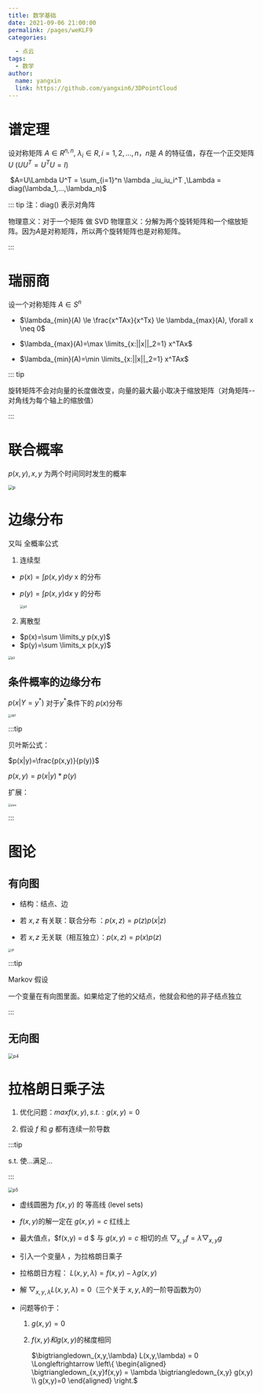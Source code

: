 ```yaml
---
title: 数学基础
date: 2021-09-06 21:00:00
permalink: /pages/weKLF9
categories: 

  - 点云
tags: 
  - 数学
author: 
  name: yangxin
  link: https://github.com/yangxin6/3DPointCloud
---
```

# 谱定理

设对称矩阵 $A \in R^{n,n}$, $\lambda_i \in R, i=1,2,...,n$，$n$是 $A$ 的特征值，存在一个正交矩阵 $U$ ($UU^T=U^TU=I$)

​					$A=U\Lambda U^T = \sum_{i=1}^n \lambda _iu_iu_i^T ,\Lambda = diag(\lambda_1,...,\lambda_n)$

::: tip
注：diag() 表示对角阵

物理意义：对于一个矩阵 做 SVD 物理意义：分解为两个旋转矩阵和一个缩放矩阵。因为$A$是对称矩阵，所以两个旋转矩阵也是对称矩阵。

:::



# 瑞丽商

设一个对称矩阵 $A\in S^n$

- $\lambda_{min}(A) \le \frac{x^TAx}{x^Tx} \le \lambda_{max}(A), \forall x \neq 0$

- $\lambda_{max}(A)=\max \limits_{x:||x||_2=1} x^TAx$

- $\lambda_{min}(A)=\min \limits_{x:||x||_2=1} x^TAx$

::: tip

旋转矩阵不会对向量的长度做改变，向量的最大最小取决于缩放矩阵（对角矩阵--对角线为每个轴上的缩放值）

:::



# 联合概率

$p(x,y),x,y$ 为两个时间同时发生的概率

<img src="https://cdn.jsdelivr.net/gh/yangxin6/img-hosting@master/images/p.3zkzd7xxfgk0.jpg" alt="p" style="zoom:60%;" /> 



# 边缘分布

又叫 全概率公式

1. 连续型

- $p(x)=\int p(x,y)\mathrm{d}y$   x 的分布

- $p(y)=\int p(x,y)\mathrm{d}x$   y 的分布

  <img src="https://cdn.jsdelivr.net/gh/yangxin6/img-hosting@master/images/p1.68plcikew1c.jpg" alt="p1" style="zoom:46%;" />



2. 离散型

- $p(x)=\sum \limits_y p(x,y)$
- $p(y)=\sum \limits_x p(x,y)$

<img src="https://cdn.jsdelivr.net/gh/yangxin6/img-hosting@master/images/p2.624ma1fhclo0.jpg" alt="p2" style="zoom:42%;" />

## 条件概率的边缘分布

$p(x|Y=y^*)$ 对于$y^*$条件下的 $p(x)$分布

<img src="https://cdn.jsdelivr.net/gh/yangxin6/img-hosting@master/images/pp1.2h5qudvhcf40.png" alt="pp1" style="zoom:40%;" />

:::tip

贝叶斯公式：

$p(x|y)=\frac{p(x,y)}{p(y)}$

$p(x,y)=p(x|y) * p(y)$

扩展：

<img src="https://cdn.jsdelivr.net/gh/yangxin6/img-hosting@master/images/ppa.1ganbkne2540.jpg" alt="ppa" style="zoom:39%;" />

:::

# 图论

## 有向图

- 结构：结点、边

- 若 $x, z$  有关联：联合分布 ：$p(x,z) = p(z) p(x|z)$
- 若 $x,z$  无关联（相互独立）：$p(x,z)=p(x)p(z)$

<img src="https://cdn.jsdelivr.net/gh/yangxin6/img-hosting@master/images/pt.4pqldfggyy20.png" alt="pt" style="zoom:40%;" />

:::tip

Markov 假设

一个变量在有向图里面。如果给定了他的父结点，他就会和他的非子结点独立

:::

## 无向图

<img src="https://cdn.jsdelivr.net/gh/yangxin6/img-hosting@master/images/p4.7jd0ut33o080.jpg" alt="p4" style="zoom:64%;" />

# 拉格朗日乘子法

1. 优化问题：$max f(x,y), s.t.: g(x,y)=0$

2. 假设 $f$ 和 $g$ 都有连续一阶导数

:::tip

s.t. 使...满足...

:::

<img src="https://cdn.jsdelivr.net/gh/yangxin6/img-hosting@master/images/p5.60cm7ynidkc0.jpg" alt="p5" style="zoom:61%;" />



- 虚线圆圈为 $f(x,y)$ 的 等高线 (level sets)
- $f(x,y)$的解一定在  $g(x,y)=c$ 红线上 
- 最大值点，$f(x,y) = d $ 与 $g(x,y) = c$ 相切的点     $\bigtriangledown_{x,y}f = \lambda \bigtriangledown_{x,y} g$



- 引入一个变量$\lambda$ ，为拉格朗日乘子

- 拉格朗日方程： $L(x,y,\lambda) = f(x,y) - \lambda g(x,y)$

- 解 $\bigtriangledown_{x,y,\lambda} L(x,y,\lambda) = 0$（三个关于 $x,y,\lambda$的一阶导函数为0）

- 问题等价于：

  1. $g(x,y)=0$

  2. $f(x,y) 和 g(x,y)$的梯度相同

     $\bigtriangledown_{x,y,\lambda} L(x,y,\lambda) = 0 \Longleftrightarrow  \left\{ \begin{aligned} \bigtriangledown_{x,y}f(x,y) = \lambda \bigtriangledown_{x,y} g(x,y) \\ g(x,y)=0 \end{aligned} \right.$ 

